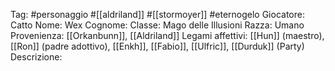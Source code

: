 Tag: #personaggio #[[aldriland]] #[[stormoyer]] #eternogelo 
Giocatore: Catto
Nome: Wex
Cognome: 
Classe: Mago delle Illusioni
Razza: Umano
Provenienza: [[Orkanbunn]], [[Aldriland]]
Legami affettivi: [[Hun]] (maestro), [[Ron]] (padre adottivo), [[Enkh]], [[Fabio]], [[Ulfric]], [[Durduk]] (Party)
Descrizione: